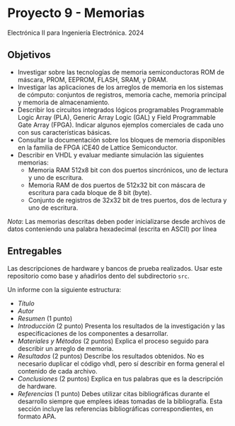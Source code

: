 # Proyecto 9 - Memorias

Electrónica II para Ingeniería Electrónica. 2024

## Objetivos

- Investigar sobre las tecnologías de memoria semiconductoras ROM de máscara, PROM, EEPROM, FLASH, SRAM, y DRAM.
- Investigar las aplicaciones de los arreglos de memoria en los sistemas de cómputo: conjuntos de registros, memoria cache, memoria principal y memoria de almacenamiento.
- Describir los circuitos integrados lógicos programables Programmable Logic Array (PLA), Generic Array Logic (GAL) y Field Programmable Gate Array (FPGA). Indicar algunos ejemplos comerciales de cada uno con sus características básicas.
- Consultar la documentación sobre los bloques de memoria disponibles en la familia de FPGA iCE40 de Lattice Semiconductor.
- Describir en VHDL y evaluar mediante simulación las siguientes memorias:
  - Memoria RAM 512x8 bit con dos puertos sincrónicos, uno de lectura y uno de escritura.
  - Memoria RAM de dos puertos de 512x32 bit con máscara de escritura para cada bloque de 8 bit (byte).
  - Conjunto de registros de 32x32 bit de tres puertos, dos de lectura y uno de escritura.

*Nota*: Las memorias descritas deben poder inicializarse desde archivos de datos conteniendo una palabra hexadecimal (escrita en ASCII) por línea

## Entregables

Las descripciones de hardware y bancos de prueba realizados. Usar este repositorio como base y añadirlos dento del subdirectorio `src`.

Un informe con la siguiente estructura:

- *Título*
- *Autor*
- *Resumen* (1 punto)
- *Introducción* (2 punto) Presenta los resultados de la investigación y las especificaciones de los componentes a desarrollar.
- *Materiales y Métodos* (2 puntos) Explica el proceso seguido para describir un arreglo de memoria.
- *Resultados* (2 puntos) Describe los resultados obtenidos. No es necesario duplicar el código vhdl, pero sí describir en forma general el contenido de cada archivo.
- *Conclusiones* (2 puntos) Explica en tus palabras que es la descripción de hardware.
- *Referencias* (1 punto) Debes utilizar citas bibliográficas durante el desarrollo siempre que emplees ideas tomadas de la bibliografía. Esta sección incluye las referencias bibliográficas correspondientes, en formato APA.
